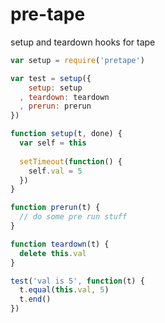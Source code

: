 pre-tape
========

setup and teardown hooks for tape

```javascript
var setup = require('pretape')

var test = setup({
    setup: setup
  , teardown: teardown
  , prerun: prerun
})

function setup(t, done) {
  var self = this
  
  setTimeout(function() {
    self.val = 5
  })
}

function prerun(t) {
  // do some pre run stuff
}

function teardown(t) {
  delete this.val
}

test('val is 5', function(t) {
  t.equal(this.val, 5)
  t.end()
})
```
